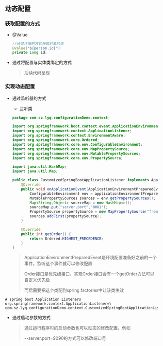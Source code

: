 ## 动态配置

### 获取配置的方式

- @Value

  ```java
  //通过注解的方式获取对象的值
  @Value("${person.id}")
  private Long id;
  ```

- 通过将配置与实体类绑定的方式

  > 后续代码呈现

### 实现动态配置

- 通过监听器的方式

  - 监听类

  ```java
  package com.sz.lyq.configurationDemo.context;
  
  import org.springframework.boot.context.event.ApplicationEnvironmentPreparedEvent;
  import org.springframework.context.ApplicationListener;
  import org.springframework.context.EnvironmentAware;
  import org.springframework.core.Ordered;
  import org.springframework.core.env.ConfigurableEnvironment;
  import org.springframework.core.env.MapPropertySource;
  import org.springframework.core.env.MutablePropertySources;
  import org.springframework.core.env.PropertySource;
  
  import java.util.HashMap;
  import java.util.Map;
  
  public class CustomizedSpringBootApplicationListener implements ApplicationListener<ApplicationEnvironmentPreparedEvent>, Ordered {
      @Override
      public void onApplicationEvent(ApplicationEnvironmentPreparedEvent applicationEnvironmentPreparedEvent) {
          ConfigurableEnvironment env = applicationEnvironmentPreparedEvent.getEnvironment();
          MutablePropertySources sources = env.getPropertySources();
          Map<String,Object> sourceMap = new HashMap<>();
          sourceMap.put("server.port","8081");
          PropertySource propertySource = new MapPropertySource("from_java_env",sourceMap);
          sources.addFirst(propertySource);
      }
  
      @Override
      public int getOrder() {
          return Ordered.HIGHEST_PRECEDENCE;
      }
  }
  ```

  > ApplicationEnvironmentPreparedEvent是环境配置准备好之前的一个事件，监听这个事件就可以修改配置
  >
  > Order接口是优先级接口，实现Order接口会有一个getOrder方法可以自定义优先级
  >
  > 而后需要把这个类配到spring.factories中让该类生效

```properties
# spring boot Application Listeners
org.springframework.context.ApplicationListener=\
com.sz.lyq.configurationDemo.context.CustomizedSpringBootApplicationListener
```

- 通过启动参数的方式

  > 通过运行程序时的启动参数也可以动态的修改配置，例如
  >
  >  --server.port=9090的方式可以修改端口号